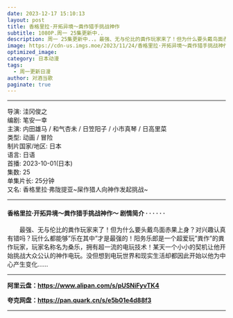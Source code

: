```yaml
---
date: 2023-12-17 15:10:13
layout: post
title: 香格里拉·开拓异境～粪作猎手挑战神作
subtitle: 1080P.周一 25集更新中..
description: 周一 25集更新中..。最强、无与伦比的粪作玩家来了！但为什么要头戴鸟面赤果上身？对兴趣认真有错吗？玩什么都能够”乐在其中”才是最强的！阳务乐郎是一个超爱玩”粪作”的粪作玩家，玩家名称名为桑乐...
image: https://cdn-us.imgs.moe/2023/11/24/香格里拉·开拓异境～粪作猎手挑战神作_yn4WSxdYWl.webp
optimized_image: 
category: 日本动漫
tags:
  - 周一更新日漫
author: 对酒当歌
paginate: true
---
```


---

导演: 洼冈俊之  
编剧: 笔安一幸  
主演: 内田雄马 / 和气杏未 / 日笠阳子 / 小市真琴 / 日高里菜  
类型: 动画 / 冒险  
制片国家/地区: 日本  
语言: 日语  
首播: 2023-10-01(日本)  
集数: 25  
单集片长: 25分钟  
又名: 香格里拉·弗陇提亚~屎作猎人向神作发起挑战~  

---

#### 香格里拉·开拓异境～粪作猎手挑战神作～ 剧情简介 · · · · · ·

　　最强、无与伦比的粪作玩家来了！但为什么要头戴鸟面赤果上身？对兴趣认真有错吗？玩什么都能够”乐在其中”才是最强的！阳务乐郎是一个超爱玩”粪作”的粪作玩家，玩家名称名为桑乐，拥有超一流的电玩技术！某天一个小小的契机让他开始挑战大众公认的神作电玩。没但想到电玩世界和现实生活却都因此开始以他为中心产生变化……

---

**阿里云盘：<https://www.alipan.com/s/pUSNiFyvTK4>**

**夸克网盘：<https://pan.quark.cn/s/e5b01e4d88f3>**

---
